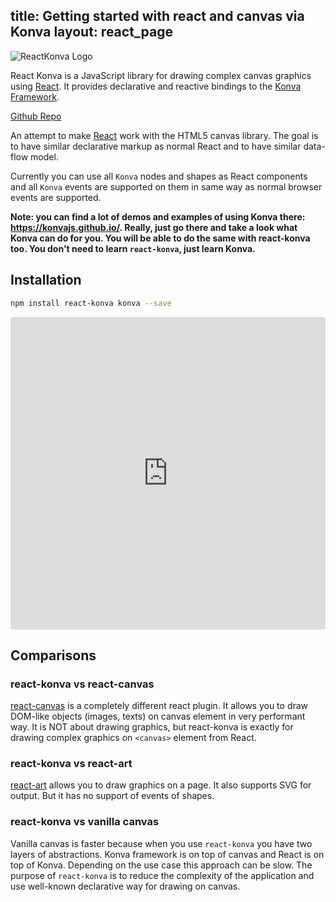 title: Getting started with react and canvas via Konva
layout: react_page
---

![ReactKonva Logo](https://cloud.githubusercontent.com/assets/1443320/12193428/3bda2fcc-b623-11e5-8319-b1ccfc95eaec.png)

React Konva is a JavaScript library for drawing complex canvas graphics using [React](http://facebook.github.io/react/). It provides declarative and reactive bindings to the [Konva Framework](https://konvajs.github.io/).

[Github Repo](https://github.com/lavrton/react-konva)


An attempt to make [React](http://facebook.github.io/react/) work with the HTML5 canvas library. The goal is to have similar declarative markup as normal React and to have similar data-flow model.

Currently you can use all `Konva` nodes and shapes as React components and all `Konva` events are supported on them in same way as normal browser events are supported.

**Note: you can find a lot of demos and examples of using Konva there: https://konvajs.github.io/. Really, just go there and take a look what Konva can do for you. You will be able to do the same with react-konva too. You don't need to learn `react-konva`, just learn Konva.**

## Installation

```bash
npm install react-konva konva --save
```

<iframe src="https://codesandbox.io/embed/github/konvajs/site/tree/master/react-demos/basic_demo?hidenavigation=1&view=split&fontsize=10" style="width:100%; height:500px; border:0; border-radius: 4px; overflow:hidden;" sandbox="allow-modals allow-forms allow-popups allow-scripts allow-same-origin"></iframe>


## Comparisons

### react-konva vs react-canvas

[react-canvas](https://github.com/Flipboard/react-canvas) is a completely
different react plugin. It allows you to draw DOM-like objects (images, texts)
on canvas element in very performant way. It is NOT about drawing graphics, but
react-konva is exactly for drawing complex graphics on `<canvas>` element from
React.

### react-konva vs react-art

[react-art](https://github.com/reactjs/react-art) allows you to draw graphics on
a page. It also supports SVG for output. But it has no support of events of
shapes.

### react-konva vs vanilla canvas

Vanilla canvas is faster because when you use `react-konva` you have two layers of abstractions. Konva framework is on top of canvas and React is on top of Konva.
Depending on the use case this approach can be slow.
The purpose of `react-konva` is to reduce the complexity of the application and use well-known declarative way for drawing on canvas.

